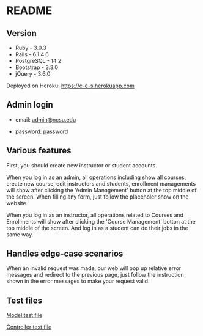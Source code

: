 # README

## Version

* Ruby - 3.0.3
* Rails - 6.1.4.6
* PostgreSQL - 14.2
* Bootstrap - 3.3.0
* jQuery - 3.6.0

Deployed on Heroku: https://c-e-s.herokuapp.com

## Admin login

- email: admin@ncsu.edu

- password: password

## Various features

First, you should create new instructor or student accounts.

When you log in as an admin, all operations including show all courses, create new course, edit instructors and
students, enrollment managements will show after clicking the 'Admin Management' button at the top middle of the screen.
When filling any form, just follow the placeholer show on the website.

When you log in as an instructor, all operations related to Courses and Enrollments will show after clicking the 'Course
Management' botton at the top middle of the screen. And log in as a student can do their jobs in the same way.

## Handles edge-case scenarios

When an invalid request was made, our web will pop up relative error messages and redirect to the previous page, just
follow the instruction shown in the error messages to make your request valid.

## Test files

[Model test file](test/models/course_test.rb)

[Controller test file](test/controllers/courses_controller_test.rb)
